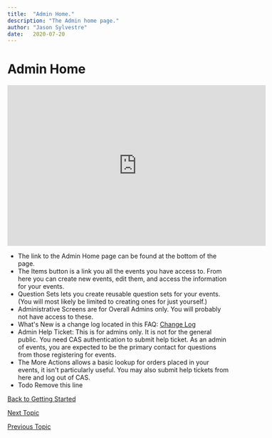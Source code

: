 ```yaml
---
title:  "Admin Home."
description: "The Admin home page."
author: "Jason Sylvestre"
date:   2020-07-20
---
```


# Admin Home

<iframe id="kaltura_player" src="https://cdnapisec.kaltura.com/p/1770401/sp/177040100/embedIframeJs/uiconf_id/29032722/partner_id/1770401?iframeembed=true&playerId=kaltura_player&entry_id=0_evlz0xhd&flashvars[mediaProtocol]=rtmp&amp;flashvars[streamerType]=rtmp&amp;flashvars[streamerUrl]=rtmp://www.kaltura.com:1935&amp;flashvars[rtmpFlavors]=1&amp;flashvars[localizationCode]=en&amp;flashvars[leadWithHTML5]=true&amp;flashvars[sideBarContainer.plugin]=true&amp;flashvars[sideBarContainer.position]=left&amp;flashvars[sideBarContainer.clickToClose]=true&amp;flashvars[chapters.plugin]=true&amp;flashvars[chapters.layout]=vertical&amp;flashvars[chapters.thumbnailRotator]=false&amp;flashvars[streamSelector.plugin]=true&amp;flashvars[EmbedPlayer.SpinnerTarget]=videoHolder&amp;flashvars[dualScreen.plugin]=true&amp;flashvars[Kaltura.addCrossoriginToIframe]=true&amp;&wid=0_1o7wh2r0" width="580" height="360" allowfullscreen webkitallowfullscreen mozAllowFullScreen allow="autoplay *; fullscreen *; encrypted-media *" sandbox="allow-forms allow-same-origin allow-scripts allow-top-navigation allow-pointer-lock allow-popups allow-modals allow-orientation-lock allow-popups-to-escape-sandbox allow-presentation allow-top-navigation-by-user-activation" frameborder="0" title="Kaltura Player"></iframe>


* The link to the Admin Home page can be found at the bottom of the page.
* The Items button is a link you all the events you have access to. From here you can create new events, edit them, and access the information for your events.
* Question Sets lets you create reusable question sets for your events. (You will most likely be limited to creating ones for just yourself.)
* Administrative Screens are for Overall Admins only. You will probably not have access to these.
* What's New is a change log located in this FAQ: [Change Log](/documentation/registration/registration-change-log)
* Admin Help Ticket: This is for admins only. It is not for the general public. You need CAS authentication to submit help ticket. As an admin of events, you are expected to be the primary contact for questions from those registering for events.
* The More Actions allows a basic lookup for orders placed in your events, it isn't particularly useful. You may also submit help tickets from here and log out of CAS.
* Todo Remove this line

[Back to Getting Started](/documentation/registration/getting-started)

[Next Topic](/documentation/registration/important-bits)

<p><a href="/documentation/registration/admin-home" class="registration-tag">Previous Topic</a></p>